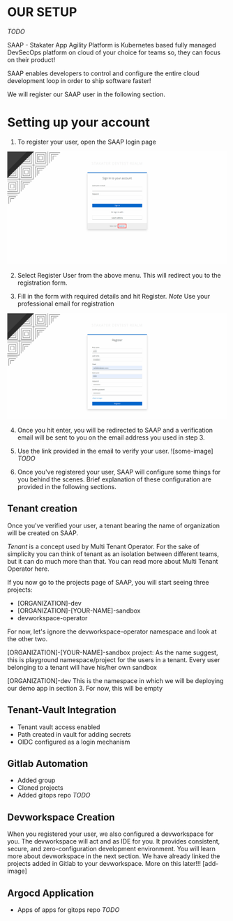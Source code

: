 # OUR SETUP

_TODO_

SAAP - Stakater App Agility Platform is Kubernetes based fully managed DevSecOps platform on cloud of your choice for teams so, they can focus on their product!

SAAP enables developers to control and configure the entire cloud development loop in order to ship software faster!

We will register our SAAP user in the following section.

# Setting up your account

1. To register your user, open the SAAP login page

![saap-login](./images/saap-login.png)

2. Select Register User from the above menu. This will redirect you to the registration form.

3. Fill in the form with required details and hit Register. 
   *Note* Use your professional email for registration

![registration-form](./images/registration-form.png)

4. Once you hit enter, you will be redirected  to SAAP and a verification email will be sent to you on the email address you used in step 3.

5. Use the link provided in the email to verify your user.
![some-image] _TODO_

6. Once you've registered your user, SAAP will configure some things for you behind the scenes. Brief explanation of these configuration are provided in the following sections.


## Tenant creation 

Once you've verified your user, a tenant bearing the name of organization will be created on SAAP.

*_Tenant_* is a concept used by Multi Tenant Operator. For the sake of simplicity you can think of tenant as an isolation between different teams, but it can do much more than that. You can read more about Multi Tenant Operator here.

If you now go to the projects page of SAAP, you will start seeing three projects:
* [ORGANIZATION]-dev
* [ORGANIZATION]-[YOUR-NAME]-sandbox  
* devworkspace-operator

For now, let's ignore the devworkspace-operator namespace and look at the other two.

[ORGANIZATION]-[YOUR-NAME]-sandbox project:
As the name suggest, this is playground namespace/project for the users in a tenant. Every user belonging to a tenant will have his/her own sandbox

[ORGANIZATION]-dev
This is the namespace in which we will be deploying our demo app in section 3. For now, this will be empty

## Tenant-Vault Integration

* Tenant vault access enabled
* Path created in vault for adding secrets
* OIDC configured as a login mechanism

## Gitlab Automation 

* Added group
* Cloned projects
* Added gitops repo
_TODO_

## Devworkspace Creation

When you registered your user, we also configured a devworkspace for you. 
The devworkspace will act and as IDE for you. It provides  consistent, secure, and zero-configuration development environment. You will learn more about devworkspace in the next section.
We have already linked the projects added in Gitlab to your devworkspace. More on this later!!!
[add-image]


## Argocd Application

* Apps of apps for gitops repo
 _TODO_
